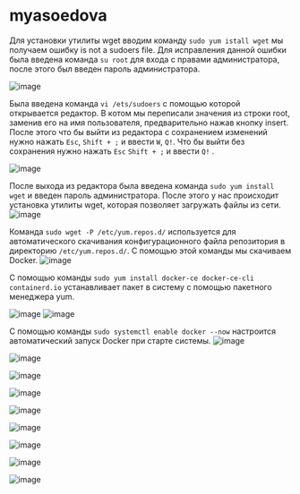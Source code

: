 # myasoedova
Для установки утилиты wget вводим команду `sudo yum istall wget` мы получаем ошибку is not a sudoers file. Для исправления данной ошибки была введена команда `su root` для входа с правами администратора, после этого был введен пароль администратора.

![image](https://github.com/user-attachments/assets/ae86b4d9-31da-421b-b5d0-8381be150399)

Была введена команда `vi /ets/sudoers` с помощью которой открывается редактор. В котом мы переписали значения из строки root, заменив его на имя пользователя, предварительно нажав кнопку insert. После этого что бы выйти из редактора с сохранением изменений нужно нажать `Esc`, `Shift + ;` и ввести `W`, `Q!`. Что бы выйти без сохранения нужно нажать `Esc` `Shift + ;` и ввести `Q!` .

![image](https://github.com/user-attachments/assets/ee5b7131-5074-4649-bd00-981b8efdf483)

После выхода из редактора была введена команда `sudo yum install wget` и введен пароль администратора. После этого у нас происходит установка утилиты wget, которая позволяет загружать файлы из сети.
![image](https://github.com/user-attachments/assets/21d51efb-75d4-44d3-9622-c30471e725ed)


Команда `sudo wget -P /etc/yum.repos.d/` используется для автоматического скачивания конфигурационного файла репозитория в директорию `/etc/yum.repos.d/`. С помощью этой команды мы скачиваем Docker.
![image](https://github.com/user-attachments/assets/00127a8e-4e93-42d6-a5d6-98c5a3584c06)

С помощью команды `sudo yum install docker-ce docker-ce-cli containerd.io` устанавливает пакет в систему с помощью пакетного менеджера yum.

![image](https://github.com/user-attachments/assets/64c82193-76bc-4b9a-a038-aeb200128d49)
![image](https://github.com/user-attachments/assets/844d4c1b-b4e7-4789-8758-f261d850cfe6)

С помощью команды `sudo systemctl enable docker --now` настроится автоматический запуск Docker при старте системы.
![image](https://github.com/user-attachments/assets/68e77201-745c-4c3f-b405-7bccfb4f3bd4)



![image](https://github.com/user-attachments/assets/bce728d6-8fa7-45a8-9399-f51d9aa22575)


![image](https://github.com/user-attachments/assets/3b2a991b-974b-4e7e-99d4-7618c4bbf930)


![image](https://github.com/user-attachments/assets/c805d966-c505-4261-9143-113126fea09a)


![image](https://github.com/user-attachments/assets/ed5e06a3-5aee-4286-96f3-e28d93d2ef08)


![image](https://github.com/user-attachments/assets/42141dc6-cd2a-45a1-859c-2afb8df1cac8)


![image](https://github.com/user-attachments/assets/5759217a-800b-4b6e-b9c2-505f5c458bc6)


![image](https://github.com/user-attachments/assets/ac659341-9181-41f7-a788-96e62185b128)


![image](https://github.com/user-attachments/assets/87a00f0d-f9bf-42d4-8bff-640dd841003f)
